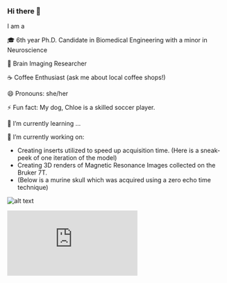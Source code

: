 ### Hi there 👋

 I am a
 
🎓 6th  year Ph.D. Candidate in Biomedical Engineering with a minor in Neuroscience

🧠 Brain Imaging Researcher 

☕ Coffee Enthusiast (ask me about local coffee shops!)

😄 Pronouns: she/her

⚡ Fun fact: My dog, Chloe is a skilled soccer player.

🌱 I’m currently learning ...

🔭 I’m currently working on:
   - Creating inserts utilized to speed up acquisition time. (Here is a sneak-peek of one iteration of the model)
   - Creating 3D renders of Magnetic Resonance Images collected on the Bruker 7T.
   - (Below is a murine skull which was acquired using a zero echo time technique)
     
   ![alt text](https://github.com/laureld04/laureld04/blob/main/murine.gif "Murine Skull Render")
    
   ![alt text](https://github.com/laureld04/laureld04/blob/main/tUStx_figures.pdf "Test")

<!--
**laureld04/laureld04** is a ✨ _special_ ✨ repository because its `README.md` (this file) appears on your GitHub profile.

Here are some ideas to get you started:

- 👯 I’m looking to collaborate on ...
- 🤔 I’m looking for help with ...
- 💬 Ask me about ...
- 📫 How to reach me: ...
- 😄 Pronouns: she/her
- ⚡ Fun fact: My dog, Chloe is a skilled soccer player.
- 🌱 I’m currently learning ...
- 🔭 I’m currently working on:

-->

